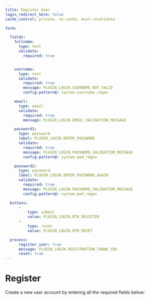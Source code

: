```yaml
---
title: Register User
login_redirect_here: false
cache_control: private, no-cache, must-revalidate

form:

  fields:
    fullname:
      type: text
      validate:
        required: true


    username:
      type: text
      validate:
        required: true
        message: PLUGIN_LOGIN.USERNAME_NOT_VALID
        config-pattern@: system.username_regex

    email:
      type: email
      validate:
        required: true
        message: PLUGIN_LOGIN.EMAIL_VALIDATION_MESSAGE

    password1:
      type: password
      label: PLUGIN_LOGIN.ENTER_PASSWORD
      validate:
        required: true
        message: PLUGIN_LOGIN.PASSWORD_VALIDATION_MESSAGE
        config-pattern@: system.pwd_regex

    password2:
      type: password
      label: PLUGIN_LOGIN.ENTER_PASSWORD_AGAIN
      validate:
        required: true
        message: PLUGIN_LOGIN.PASSWORD_VALIDATION_MESSAGE
        config-pattern@: system.pwd_regex

  buttons:
      -
          type: submit
          value: PLUGIN_LOGIN.BTN_REGISTER
      -
          type: reset
          value: PLUGIN_LOGIN.BTN_RESET

  process:
      register_user: true
      message: PLUGIN_LOGIN.REGISTRATION_THANK_YOU
      reset: true
---
```


# Register

Create a new user account by entering all the required fields below:
